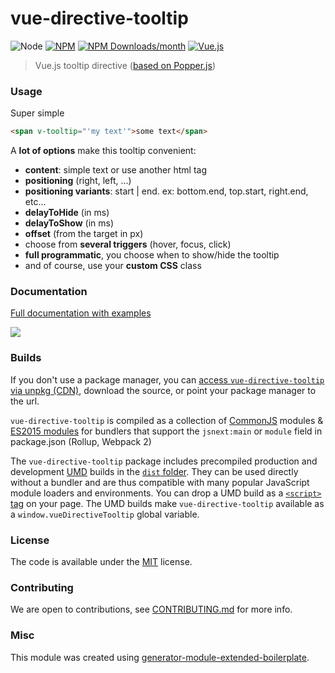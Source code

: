 # vue-directive-tooltip

![Node](https://img.shields.io/node/v/vue-directive-tooltip.svg?style=flat-square)
[![NPM](https://img.shields.io/npm/v/vue-directive-tooltip.svg?style=flat-square)](https://www.npmjs.com/package/vue-directive-tooltip)
[![NPM Downloads/month](https://img.shields.io/npm/dm/vue-directive-tooltip.svg?style=flat-square)](https://www.npmjs.com/package/vue-directive-tooltip)
[![Vue.js](https://img.shields.io/badge/vue-2-green.svg)](https://vuejs.org)

> Vue.js tooltip directive ([based on Popper.js](https://github.com/FezVrasta/popper.js))

### Usage

Super simple

```html
<span v-tooltip="'my text'">some text</span>
```

A **lot of options** make this tooltip convenient:

- **content**: simple text or use another html tag
- **positioning** (right, left, ...)
- **positioning variants**: start | end. ex: bottom.end, top.start, right.end, etc...
- **delayToHide** (in ms)
- **delayToShow** (in ms)
- **offset** (from the target in px)
- choose from **several triggers** (hover, focus, click)
- **full programmatic**, you choose when to show/hide the tooltip
- and of course, use your **custom CSS** class


### Documentation

[Full documentation with examples](https://hekigan.github.io/vue-directive-tooltip/)

[<img src="https://hekigan.github.io/vue-directive-tooltip/images/github-screenshot.jpg">](https://hekigan.github.io/vue-directive-tooltip/)

### Builds

If you don't use a package manager, you can [access `vue-directive-tooltip` via unpkg (CDN)](https://unpkg.com/vue-directive-tooltip/), download the source, or point your package manager to the url.

`vue-directive-tooltip` is compiled as a collection of [CommonJS](http://webpack.github.io/docs/commonjs.html) modules & [ES2015 modules](http://www.2ality.com/2014/09/es6-modules-final.html) for bundlers that support the `jsnext:main` or `module` field in package.json (Rollup, Webpack 2)

The `vue-directive-tooltip` package includes precompiled production and development [UMD](https://github.com/umdjs/umd) builds in the [`dist` folder](https://unpkg.com/vue-directive-tooltip/dist/). They can be used directly without a bundler and are thus compatible with many popular JavaScript module loaders and environments. You can drop a UMD build as a [`<script>` tag](https://unpkg.com/vue-directive-tooltip) on your page. The UMD builds make `vue-directive-tooltip` available as a `window.vueDirectiveTooltip` global variable.

### License

The code is available under the [MIT](LICENSE) license.

### Contributing

We are open to contributions, see [CONTRIBUTING.md](CONTRIBUTING.md) for more info.

### Misc

This module was created using [generator-module-extended-boilerplate](https://github.com/hekigan/generator-module-extended-boilerplate).
